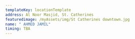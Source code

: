 ```yaml
---
templateKey: locationTemplate
address: Al Noor Masjid, St. Catherines
featuredimage: /myAssets/img/St Catherines downtown.jpg
name: " AHMED JAMIL"
timing: TBA
---
```

